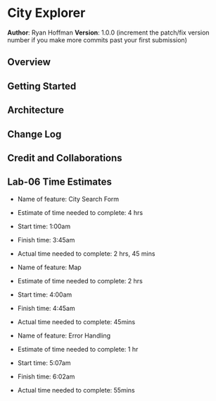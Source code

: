 # City Explorer

**Author**: Ryan Hoffman
**Version**: 1.0.0 (increment the patch/fix version number if you make more commits past your first submission)

## Overview
<!-- Provide a high level overview of what this application is and why you are building it, beyond the fact that it's an assignment for this class. (i.e. What's your problem domain?) -->

## Getting Started
<!-- What are the steps that a user must take in order to build this app on their own machine and get it running? -->

## Architecture
<!-- Provide a detailed description of the application design. What technologies (languages, libraries, etc) you're using, and any other relevant design information. -->

## Change Log
<!-- Use this area to document the iterative changes made to your application as each feature is successfully implemented. Use time stamps. Here's an example:

01-01-2001 4:59pm - Application now has a fully-functional express server, with a GET route for the location resource. -->

## Credit and Collaborations
<!-- Give credit (and a link) to other people or resources that helped you build this application. -->

## Lab-06 Time Estimates 

- Name of feature: City Search Form
- Estimate of time needed to complete: 4 hrs
- Start time: 1:00am
- Finish time: 3:45am
- Actual time needed to complete: 2 hrs, 45 mins

- Name of feature: Map
- Estimate of time needed to complete: 2 hrs
- Start time: 4:00am
- Finish time: 4:45am
- Actual time needed to complete: 45mins

- Name of feature: Error Handling
- Estimate of time needed to complete: 1 hr
- Start time: 5:07am
- Finish time: 6:02am
- Actual time needed to complete: 55mins